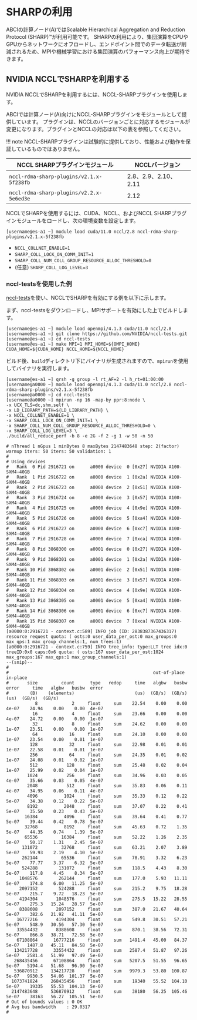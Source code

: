 
# SHARPの利用

ABCIの計算ノード(A)ではScalable Hierarchical Aggregation and Reduction Protocol (SHARP)&trade;が利用可能です。
SHARPの利用により、集団演算をCPUやGPUからネットワークにオフロードし、エンドポイント間でのデータ転送が削減されるため、MPIや機械学習における集団演算のパフォーマンス向上が期待できます。


## NVIDIA NCCLでSHARPを利用する

NVIDIA NCCLでSHARPを利用するには、NCCL-SHARPプラグインを使用します。

ABCIでは計算ノード(A)向けにNCCL-SHARPプラグインをモジュールとして提供しています。
プラグインは、NCCLのバージョンごとに対応するモジュールが変更になります。プラグインとNCCLの対応は以下の表を参照してください。

!!! note
    NCCL-SHARPプラグインは試験的に提供しており、性能および動作を保証しているものではありません。

| NCCL SHARPプラグインモジュール           | NCCLバージョン       |
| ---------------------------------------- | -------------------- |
| `nccl-rdma-sharp-plugins/v2.1.x-5f238fb` | 2.8、2.9、2.10、2.11 |
| `nccl-rdma-sharp-plugins/v2.2.x-5e6ed3e` | 2.12                 |

NCCLでSHARPを使用するには、CUDA、NCCL、およびNCCL SHARPプラグインモジュールをロードし、次の環境変数を設定します。

```
[username@es-a1 ~] module load cuda/11.0 nccl/2.8 nccl-rdma-sharp-plugins/v2.1.x-5f238fb
```

* `NCCL_COLLNET_ENABLE=1`
* `SHARP_COLL_LOCK_ON_COMM_INIT=1`
* `SHARP_COLL_NUM_COLL_GROUP_RESOURCE_ALLOC_THRESHOLD=0`
* (任意) `SHARP_COLL_LOG_LEVEL=3`

### nccl-testsを使用した例

[nccl-tests](https://github.com/NVIDIA/nccl-tests)を使い、NCCLでSHARPを有効にする例を以下に示します。

まず、nccl-testsをダウンロードし、MPIサポートを有効にした上でビルドします。

```
[username@es-a1 ~] module load openmpi/4.1.3 cuda/11.0 nccl/2.8
[username@es-a1 ~] git clone https://github.com/NVIDIA/nccl-tests.git
[username@es-a1 ~] cd nccl-tests
[username@es-a1 ~] make MPI=1 MPI_HOME=${OMPI_HOME} CUDA_HOME=${CUDA_HOME} NCCL_HOME=${NCCL_HOME}
```

ビルド後、`build`ディレクトリ下にバイナリが生成されますので、`mpirun`を使用してバイナリを実行します。

```
[username@es-a1 ~] qrsh -g group -l rt_AF=2 -l h_rt=01:00:00
[username@a0000 ~] module load openmpi/4.1.3 cuda/11.0 nccl/2.8 nccl-rdma-sharp-plugins/v2.1.x-5f238fb
[username@a0000 ~] cd nccl-tests
[username@a0000 ~] mpirun -np 16 -map-by ppr:8:node \
-x UCX_TLS=dc,shm,self \
-x LD_LIBRARY_PATH=${LD_LIBRARY_PATH} \
-x NCCL_COLLNET_ENABLE=1 \
-x SHARP_COLL_LOCK_ON_COMM_INIT=1 \
-x SHARP_COLL_NUM_COLL_GROUP_RESOURCE_ALLOC_THRESHOLD=0 \
-x SHARP_COLL_LOG_LEVEL=3 \
./build/all_reduce_perf -b 8 -e 2G -f 2 -g 1 -w 50 -n 50

# nThread 1 nGpus 1 minBytes 8 maxBytes 2147483648 step: 2(factor) warmup iters: 50 iters: 50 validation: 1 
#
# Using devices
#   Rank  0 Pid 2916721 on      a0000 device  0 [0x27] NVIDIA A100-SXM4-40GB
#   Rank  1 Pid 2916722 on      a0000 device  1 [0x2a] NVIDIA A100-SXM4-40GB
#   Rank  2 Pid 2916723 on      a0000 device  2 [0x51] NVIDIA A100-SXM4-40GB
#   Rank  3 Pid 2916724 on      a0000 device  3 [0x57] NVIDIA A100-SXM4-40GB
#   Rank  4 Pid 2916725 on      a0000 device  4 [0x9e] NVIDIA A100-SXM4-40GB
#   Rank  5 Pid 2916726 on      a0000 device  5 [0xa4] NVIDIA A100-SXM4-40GB
#   Rank  6 Pid 2916727 on      a0000 device  6 [0xc7] NVIDIA A100-SXM4-40GB
#   Rank  7 Pid 2916728 on      a0000 device  7 [0xca] NVIDIA A100-SXM4-40GB
#   Rank  8 Pid 3868300 on      a0001 device  0 [0x27] NVIDIA A100-SXM4-40GB
#   Rank  9 Pid 3868301 on      a0001 device  1 [0x2a] NVIDIA A100-SXM4-40GB
#   Rank 10 Pid 3868302 on      a0001 device  2 [0x51] NVIDIA A100-SXM4-40GB
#   Rank 11 Pid 3868303 on      a0001 device  3 [0x57] NVIDIA A100-SXM4-40GB
#   Rank 12 Pid 3868304 on      a0001 device  4 [0x9e] NVIDIA A100-SXM4-40GB
#   Rank 13 Pid 3868305 on      a0001 device  5 [0xa4] NVIDIA A100-SXM4-40GB
#   Rank 14 Pid 3868306 on      a0001 device  6 [0xc7] NVIDIA A100-SXM4-40GB
#   Rank 15 Pid 3868307 on      a0001 device  7 [0xca] NVIDIA A100-SXM4-40GB
[a0000:0:2916721 - context.c:589] INFO job (ID: 2838387367436317) resource request quota: ( osts:0 user_data_per_ost:0 max_groups:0 max_qps:1 max_group_channels:1, num_trees:1)
[a0000:0:2916721 - context.c:759] INFO tree_info: type:LLT tree idx:0 treeID:0x0 caps:0x6 quota: ( osts:167 user_data_per_ost:1024 max_groups:167 max_qps:1 max_group_channels:1)
--(snip)--
#
#                                                       out-of-place                       in-place          
#       size         count      type   redop     time   algbw   busbw  error     time   algbw   busbw  error
#        (B)    (elements)                       (us)  (GB/s)  (GB/s)            (us)  (GB/s)  (GB/s)       
           8             2     float     sum    22.54    0.00    0.00  4e-07    24.94    0.00    0.00  4e-07
          16             4     float     sum    23.66    0.00    0.00  4e-07    24.72    0.00    0.00  1e-07
          32             8     float     sum    24.62    0.00    0.00  1e-07    23.51    0.00    0.00  1e-07
          64            16     float     sum    24.10    0.00    0.00  1e-07    23.54    0.00    0.01  1e-07
         128            32     float     sum    22.98    0.01    0.01  1e-07    22.58    0.01    0.01  1e-07
         256            64     float     sum    24.35    0.01    0.02  1e-07    24.08    0.01    0.02  1e-07
         512           128     float     sum    25.48    0.02    0.04  1e-07    25.99    0.02    0.04  1e-07
        1024           256     float     sum    34.96    0.03    0.05  4e-07    35.66    0.03    0.05  4e-07
        2048           512     float     sum    35.83    0.06    0.11  4e-07    34.95    0.06    0.11  4e-07
        4096          1024     float     sum    35.33    0.12    0.22  5e-07    34.38    0.12    0.22  5e-07
        8192          2048     float     sum    37.07    0.22    0.41  5e-07    35.50    0.23    0.43  5e-07
       16384          4096     float     sum    39.64    0.41    0.77  5e-07    39.44    0.42    0.78  5e-07
       32768          8192     float     sum    45.63    0.72    1.35  5e-07    44.35    0.74    1.39  5e-07
       65536         16384     float     sum    52.22    1.26    2.35  5e-07    50.17    1.31    2.45  5e-07
      131072         32768     float     sum    63.21    2.07    3.89  5e-07    59.93    2.19    4.10  5e-07
      262144         65536     float     sum    78.91    3.32    6.23  5e-07    77.77    3.37    6.32  5e-07
      524288        131072     float     sum    118.5    4.43    8.30  5e-07    117.8    4.45    8.34  5e-07
     1048576        262144     float     sum    177.0    5.93   11.11  5e-07    174.8    6.00   11.25  5e-07
     2097152        524288     float     sum    215.2    9.75   18.28  5e-07    215.7    9.72   18.23  5e-07
     4194304       1048576     float     sum    275.5   15.22   28.55  5e-07    275.3   15.24   28.57  5e-07
     8388608       2097152     float     sum    387.0   21.67   40.64  5e-07    382.6   21.92   41.11  5e-07
    16777216       4194304     float     sum    549.8   30.51   57.21  5e-07    548.9   30.56   57.30  5e-07
    33554432       8388608     float     sum    870.1   38.56   72.31  5e-07    866.8   38.71   72.58  5e-07
    67108864      16777216     float     sum   1491.4   45.00   84.37  5e-07   1487.8   45.11   84.58  5e-07
   134217728      33554432     float     sum   2587.4   51.87   97.26  5e-07   2581.4   51.99   97.49  5e-07
   268435456      67108864     float     sum   5207.5   51.55   96.65  5e-07   5194.4   51.68   96.90  5e-07
   536870912     134217728     float     sum   9979.3   53.80  100.87  5e-07   9930.5   54.06  101.37  5e-07
  1073741824     268435456     float     sum    19340   55.52  104.10  5e-07    19335   55.53  104.13  5e-07
  2147483648     536870912     float     sum    38180   56.25  105.46  5e-07    38163   56.27  105.51  5e-07
# Out of bounds values : 0 OK
# Avg bus bandwidth    : 29.0317 
#
```
